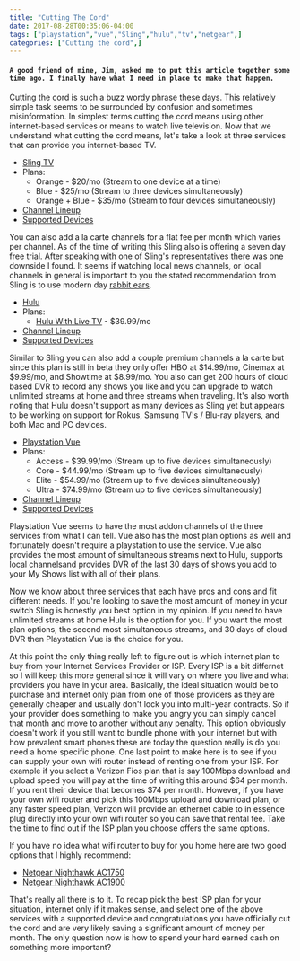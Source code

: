 ```yaml
---
title: "Cutting The Cord"
date: 2017-08-28T00:35:06-04:00
tags: ["playstation","vue","Sling","hulu","tv","netgear",]
categories: ["Cutting the cord",]
---
```


#### `A good friend of mine, Jim, asked me to put this article together some time ago. I finally have what I need in place to make that happen.`

Cutting the cord is such a buzz wordy phrase these days. This relatively simple task seems to be surrounded by confusion and sometimes misinformation. In simplest terms cutting the cord means using other internet-based services or means to watch live television. Now that we understand what cutting the cord means, let's take a look at three services that can provide you internet-based TV.

* [Sling TV](https://www.sling.com/)
* Plans:
  * Orange - $20/mo (Stream to one device at a time)
  * Blue - $25/mo (Stream to three devices simultaneously)
  * Orange + Blue - $35/mo (Stream to four devices simultaneously)
* [Channel Lineup](https://www.sling.com/service)
* [Supported Devices](https://www.sling.com/devices)

You can also add a la carte channels for a flat fee per month which varies per channel. As of the time of writing this Sling also is offering a seven day free trial. After speaking with one of Sling's representatives there was one downside I found. It seems if watching local news channels, or local channels in general is important to you the stated recommendation from Sling is to use modern day [rabbit ears](https://www.amazon.com/Vansky-Amplified-Detachable-PowerSupply-Performance/dp/B01FUB4ZG8/ref=sr_1_2/138-8615836-6677619?ie=UTF8&qid=1503876588&sr=8-2&keywords=antenna+for+local+channels).

* [Hulu](https://www.hulu.com/welcome)
* Plans:
  * [Hulu With Live TV](https://www.hulu.com/live-tv) - $39.99/mo
* [Channel Lineup](https://www.hulu.com/live-tv)
* [Supported Devices](https://www.hulu.com/live-tv)

Similar to Sling you can also add a couple premium channels a la carte but since this plan is still in beta they only offer HBO at $14.99/mo, Cinemax at $9.99/mo, and Showtime at $8.99/mo. You also can get 200 hours of cloud based DVR to record any shows you like and you can upgrade to watch unlimited streams at home and three streams when traveling. It's also worth noting that Hulu doesn't support as many devices as Sling yet but appears to be working on support for Rokus, Samsung TV's / Blu-ray players, and both Mac and PC devices.

* [Playstation Vue](https://www.playstation.com/en-us/network/vue/)
* Plans:
  * Access - $39.99/mo (Stream up to five devices simultaneously)
  * Core - $44.99/mo (Stream up to five devices simultaneously)
  * Elite - $54.99/mo (Stream up to five devices simultaneously)
  * Ultra - $74.99/mo (Stream up to five devices simultaneously)
* [Channel Lineup](https://www.playstation.com/en-us/network/vue/channels/)
* [Supported Devices](https://www.playstation.com/en-us/network/vue/faq/supported-devices-and-set-up/#supported-devices)

Playstation Vue seems to have the most addon channels of the three services from what I can tell. Vue also has the most plan options as well and fortunately doesn't require a playstation to use the service. Vue also provides the most amount of simultaneous streams next to Hulu, supports local channelsand provides DVR of the last 30 days of shows you add to your My Shows list with all of their plans.

Now we know about three services that each have pros and cons and fit different needs. If you're looking to save the most amount of money in your switch Sling is honestly you best option in my opinion. If you need to have unlimited streams at home Hulu is the option for you. If you want the most plan options, the second most simultaneous streams, and 30 days of cloud DVR then Playstation Vue is the choice for you.

At this point the only thing really left to figure out is which internet plan to buy from your Internet Services Provider or ISP. Every ISP is a bit differnet so I will keep this more general since it will vary on where you live and what providers you have in your area. Basically, the ideal situation would be to purchase and internet only plan from one of those providers as they are generally cheaper and usually don't lock you into multi-year contracts. So if your provider does something to make you angry you can simply cancel that month and move to another without any penalty. This option obviously doesn't work if you still want to bundle phone with your internet but with how prevalent smart phones these are today the question really is do you need a home specific phone. One last point to make here is to see if you can supply your own wifi router instead of renting one from your ISP. For example if you select a Verizon Fios plan that is say 100Mbps download and upload speed you will pay at the time of writing this around $64 per month. If you rent their device that becomes $74 per month. However, if you have your own wifi router and pick this 100Mbps upload and download plan, or any faster speed plan, Verizon will provide an ethernet cable to in essence plug directly into your own wifi router so you can save that rental fee. Take the time to find out if the ISP plan you choose offers the same options.

If you have no idea what wifi router to buy for you home here are two good options that I highly recommend:

* [Netgear Nighthawk AC1750](https://www.amazon.com/dp/B00R2AZLD2/ref=twister_B01MQYL797?_encoding=UTF8&psc=1)
* [Netgear Nighthawk AC1900](https://www.amazon.com/dp/B00F0DD0I6/ref=twister_B01MQYL797?_encoding=UTF8&th=1)

That's really all there is to it. To recap pick the best ISP plan for your situation, internet only if it makes sense, and select one of the above services with a supported device and congratulations you have officially cut the cord and are very likely saving a significant amount of money per month. The only question now is how to spend your hard earned cash on something more important?
